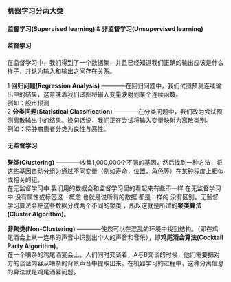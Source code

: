 ### 机器学习分两大类
#### 监督学习(Supervised learning) & 非监督学习(Unsupervised learning)

#### 监督学习
在监督学习中，我们得到了一个数据集，并且已经知道我们正确的输出应该是什么样子，并认为输入和输出之间存在关系。  

1 **回归问题(Regression Analysis)** ————在回归问题中，我们试图预测连续输出中的结果，这意味着我们试图将输入变量映射到某个连续函数。  
  例如：股市预测  
2 **分类问题(Statistical Classification)** ————在分类问题中，我们改为尝试预测离散输出中的结果。换句话说，我们正在尝试将输入变量映射为离散类别。  
  例如：将肿瘤患者分类为良性与恶性。  
  
#### 无监督学习

**聚类(Clustering)** ————收集1,000,000个不同的基因，然后找到一种方法，将这些基因自动分组为通过不同变量（例如寿命，位置，角色等）在某种程度上相似或相关的组。  
在无监督学习中 我们用的数据会和监督学习里的看起来有些不一样 在无监督学习中 没有属性或标签这一概念 也就是说所有的数据 都是一样的 没有区别。无监督学习算法会把这些数据分成两个不同的聚类
，所以这就是所谓的**聚类算法(Cluster Algorithm)**。  

**非聚类(Non-Clustering)** ————使您可以在混乱的环境中找到结构。（即在鸡尾酒会上从一连串的声音中识别出个人的声音和音乐），即**鸡尾酒会算法(Cocktail Party Algorithm)**。  
在一个嘈杂的鸡尾酒宴会上，人们同时交谈着，A与B交谈的时候，他们需要把对方的谈话内容从嘈杂的背景声音中提取出来。在机器学习的过程中，这种分离信息的算法就是鸡尾酒宴问题。  

